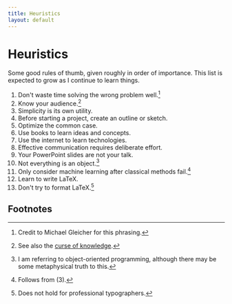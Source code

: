 ```yaml
---
title: Heuristics
layout: default
---
```


# Heuristics

Some good rules of thumb, given roughly in order of importance. This list is expected to grow as I continue to learn things.

1. Don't waste time solving the wrong problem well.[^1]
2. Know your audience.[^2]
3. Simplicity is its own utility.
4. Before starting a project, create an outline or sketch.
5. Optimize the common case.
6. Use books to learn ideas and concepts.
7. Use the internet to learn technologies.
8. Effective communication requires deliberate effort.
9. Your PowerPoint slides are not your talk.
10. Not everything is an object.[^3]
11. Only consider machine learning after classical methods fail.[^4]
12. Learn to write LaTeX.
13. Don't try to format LaTeX.[^5]

## Footnotes

[^1]: Credit to Michael Gleicher for this phrasing.
[^2]: See also the [curse of knowledge](https://en.wikipedia.org/wiki/Curse_of_knowledge).
[^3]: I am referring to object-oriented programming, although there may be some metaphysical truth to this.
[^4]: Follows from (3).
[^5]: Does not hold for professional typographers.

